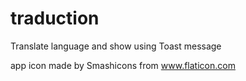 # traduction
Translate language and show using Toast message

app icon made by Smashicons from www.flaticon.com
